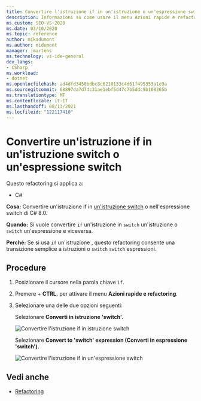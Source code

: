 ```yaml
---
title: Convertire l'istruzione if in un'istruzione o un'espressione switch
description: Informazioni su come usare il menu Azioni rapide e refactoring per convertire un'istruzione if in un'istruzione switch o in un'espressione switch C# 8.0.
ms.custom: SEO-VS-2020
ms.date: 03/10/2020
ms.topic: reference
author: mikadumont
ms.author: midumont
manager: jmartens
ms.technology: vs-ide-general
dev_langs:
- CSharp
ms.workload:
- dotnet
ms.openlocfilehash: ad4dfd3450bdbc8c6210133c4d61f495353a1e9a
ms.sourcegitcommit: 68897da7d74c31ae1ebf5d47c7b5ddc9b108265b
ms.translationtype: MT
ms.contentlocale: it-IT
ms.lasthandoff: 08/13/2021
ms.locfileid: "122117410"
---
```

# <a name="convert-if-statement-to-switch-statement-or-switch-expression"></a>Convertire un'istruzione if in un'istruzione switch o un'espressione switch

Questo refactoring si applica a:

- C#

**Cosa:** Convertire un'istruzione if in [un'istruzione switch](/dotnet/csharp/language-reference/keywords/switch) o nell'espressione switch di C# 8.0. [](/dotnet/csharp/whats-new/csharp-8#switch-expressions)

**Quando:** Si vuole convertire `if` un'istruzione in `switch` un'istruzione o `switch` un'espressione e viceversa.

**Perché:** Se si usa `if` un'istruzione , questo refactoring consente una transizione semplice a istruzioni o `switch` `switch` espressioni.

## <a name="how-to"></a>Procedure

1. Posizionare il cursore nella parola chiave `if`.
2. Premere  + **CTRL.** per attivare il menu **Azioni rapide e refactoring**.
3. Selezionare una delle due opzioni seguenti:

    Selezionare **Converti in istruzione 'switch'.**

   ![Convertire l'istruzione if in istruzione switch](media/convert-if-to-switch-statement.png)

    Selezionare **Convert to 'switch' expression (Converti in espressione 'switch').**

    ![Convertire l'istruzione if in un'espressione switch](media/convert-if-to-switch-expression.png)

## <a name="see-also"></a>Vedi anche

- [Refactoring](../refactoring-in-visual-studio.md)
